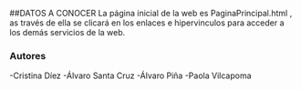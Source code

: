 ##DATOS A CONOCER
La página inicial de la web es PaginaPrincipal.html , as través de ella se clicará en los enlaces e 
hipervinculos  para acceder a los demás servicios de la web. 

### Autores
-Cristina Díez 
-Álvaro Santa Cruz
-Álvaro Piña
-Paola Vilcapoma
